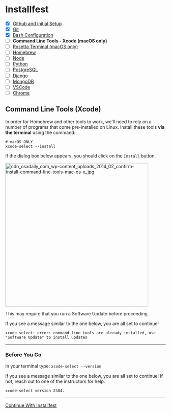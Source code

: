 # Installfest

- [x] [Github and Initial Setup](github.md)
- [x] [Git](git.md)
- [x] [Bash Configuration](bash.md)
- [ ] **Command Line Tools - Xcode (macOS only)**
- [ ] [Rosetta Terminal (macOS only)](rosetta_terminal.md)
- [ ] [Homebrew](homebrew.md)
- [ ] [Node](node.md)
- [ ] [Python](python.md)
- [ ] [PostgreSQL](postgres.md)
- [ ] [Django](django.md)
- [ ] [MongoDB](mongodb.md)
- [ ] [VSCode](vscode.md)
- [ ] [Chrome](chrome.md)

## Command Line Tools (Xcode)

In order for Homebrew and other tools to work, we'll need to rely on a number of programs that
come pre-installed on Linux. Install these tools **via the terminal** using the
command:

```shell
# macOS ONLY
xcode-select --install
```

If the dialog box below appears, you should click on the `Install` button.

<img width="449"
 alt="cdn_osxdaily_com_wp-content_uploads_2014_02_confirm-install-command-line-tools-mac-os-x_jpg"
 src="https://cloud.githubusercontent.com/assets/388761/23191483/da2ed6c4-f86b-11e6-8f8c-df842736b899.png"
/>

This may require that you run a Software Update before proceeding.

If you see a message similar to the one below, you are all set to continue!
```
xcode-select: error: command line tools are already installed, use "Software Update" to install updates
```

----

### Before You Go

In your terminal type: `xcode-select --version`

If you see a message similar to the one below, you are all set to continue! If not, reach out to one of the instructors for help.

```sh
xcode-select version 2384.
```

----

[Continue With Installfest](rosetta_terminal.md)
